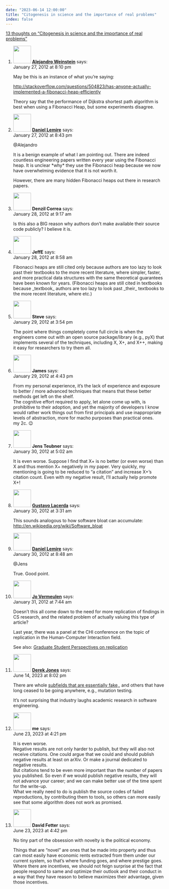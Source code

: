 ```yaml
---
date: "2023-06-14 12:00:00"
title: "Citogenesis in science and the importance of real problems"
index: false
---
```


[13 thoughts on &ldquo;Citogenesis in science and the importance of real problems&rdquo;](/lemire/blog/2023/06-14-citogenesis-in-science-and-the-importance-of-real-problems)

<ol class="comment-list">
<li id="comment-54933" class="comment even thread-even depth-1">
<div class="comment-author vcard">
<img alt src="https://secure.gravatar.com/avatar/76b44c7bca8bbfde592937ad891d7140?s=56&#038;d=mm&#038;r=g" srcset="https://secure.gravatar.com/avatar/76b44c7bca8bbfde592937ad891d7140?s=112&#038;d=mm&#038;r=g 2x" class="avatar avatar-56 photo" height="56" width="56" decoding="async" /> <b class="fn"><a href="http://ocam.cl" class="url" rel="ugc external nofollow">Alejandro Weinstein</a></b> <span class="says">says:</span> </div>
<div class="comment-metadata"><time datetime="2012-01-27T20:10:29+00:00">January 27, 2012 at 8:10 pm</time></a> </div>
<div class="comment-content">
<p>May be this is an instance of what you&rsquo;re saying:</p>
<p><a href="http://stackoverflow.com/questions/504823/has-anyone-actually-implemented-a-fibonacci-heap-efficiently" rel="nofollow ugc">http://stackoverflow.com/questions/504823/has-anyone-actually-implemented-a-fibonacci-heap-efficiently</a></p>
<p>Theory say that the performance of Dijkstra shortest path algorithm is best when using a Fibonacci Heap, but some experiments disagree.</p>
</div>
</li>
<li id="comment-54934" class="comment byuser comment-author-lemire bypostauthor odd alt thread-odd thread-alt depth-1">
<div class="comment-author vcard">
<img alt src="https://secure.gravatar.com/avatar/2ca999bef9535950f5b84281a4dab006?s=56&#038;d=mm&#038;r=g" srcset="https://secure.gravatar.com/avatar/2ca999bef9535950f5b84281a4dab006?s=112&#038;d=mm&#038;r=g 2x" class="avatar avatar-56 photo" height="56" width="56" decoding="async" /> <b class="fn"><a href="https://lemire.me/en/" class="url" rel="ugc">Daniel Lemire</a></b> <span class="says">says:</span> </div>
<div class="comment-metadata"><time datetime="2012-01-27T20:43:00+00:00">January 27, 2012 at 8:43 pm</time></a> </div>
<div class="comment-content">
<p>@Alejandro</p>
<p>It is a benign example of what I am pointing out. There are indeed countless engineering papers written every year using the Fibonacci heap. It is unclear *why* they use the Fibonacci heap because we now have overwhelming evidence that it is not worth it.</p>
<p>However, there are many hidden Fibonacci heaps out there in research papers.</p>
</div>
</li>
<li id="comment-54936" class="comment even thread-even depth-1">
<div class="comment-author vcard">
<img alt src="https://secure.gravatar.com/avatar/354c65588cca696086551858e5e316a2?s=56&#038;d=mm&#038;r=g" srcset="https://secure.gravatar.com/avatar/354c65588cca696086551858e5e316a2?s=112&#038;d=mm&#038;r=g 2x" class="avatar avatar-56 photo" height="56" width="56" loading="lazy" decoding="async" /> <b class="fn">Denzil Correa</b> <span class="says">says:</span> </div>
<div class="comment-metadata"><time datetime="2012-01-28T09:17:31+00:00">January 28, 2012 at 9:17 am</time></a> </div>
<div class="comment-content">
<p>Is this also a BIG reason why authors don&rsquo;t make available their source code publicly? I believe it is.</p>
</div>
</li>
<li id="comment-54935" class="comment odd alt thread-odd thread-alt depth-1">
<div class="comment-author vcard">
<img alt src="https://secure.gravatar.com/avatar/91873c50f543ae3c2102607911f8a219?s=56&#038;d=mm&#038;r=g" srcset="https://secure.gravatar.com/avatar/91873c50f543ae3c2102607911f8a219?s=112&#038;d=mm&#038;r=g 2x" class="avatar avatar-56 photo" height="56" width="56" loading="lazy" decoding="async" /> <b class="fn">JeffE</b> <span class="says">says:</span> </div>
<div class="comment-metadata"><time datetime="2012-01-28T08:58:11+00:00">January 28, 2012 at 8:58 am</time></a> </div>
<div class="comment-content">
<p>Fibonacci heaps are still cited only because authors are too lazy to look past their textbooks to the more recent literature, where simpler, faster, and more practical data structures with the same theoretical guarantees have been known for years. (Fibonacci heaps are still cited in textbooks because _textbook_ authors are too lazy to look past _their_ textbooks to the more recent literature, where etc.)</p>
</div>
</li>
<li id="comment-54938" class="comment even thread-even depth-1">
<div class="comment-author vcard">
<img alt src="https://secure.gravatar.com/avatar/?s=56&#038;d=mm&#038;r=g" srcset="https://secure.gravatar.com/avatar/?s=112&#038;d=mm&#038;r=g 2x" class="avatar avatar-56 photo avatar-default" height="56" width="56" loading="lazy" decoding="async" /> <b class="fn">Steve</b> <span class="says">says:</span> </div>
<div class="comment-metadata"><time datetime="2012-01-29T15:54:33+00:00">January 29, 2012 at 3:54 pm</time></a> </div>
<div class="comment-content">
<p>The point where things completely come full circle is when the engineers come out with an open source package/library (e.g., pyX) that implements several of the techniques, including X, X+, and X++, making it easy for researchers to try them all.</p>
</div>
</li>
<li id="comment-54939" class="comment odd alt thread-odd thread-alt depth-1">
<div class="comment-author vcard">
<img alt src="https://secure.gravatar.com/avatar/0a1160c4d7ae6dfd290db4f9d11579e0?s=56&#038;d=mm&#038;r=g" srcset="https://secure.gravatar.com/avatar/0a1160c4d7ae6dfd290db4f9d11579e0?s=112&#038;d=mm&#038;r=g 2x" class="avatar avatar-56 photo" height="56" width="56" loading="lazy" decoding="async" /> <b class="fn">James</b> <span class="says">says:</span> </div>
<div class="comment-metadata"><time datetime="2012-01-29T16:43:22+00:00">January 29, 2012 at 4:43 pm</time></a> </div>
<div class="comment-content">
<p>From my personal experience, it&rsquo;s the lack of experience and exposure to better / more advanced techniques that means that these better methods get left on the shelf.<br/>
The cognitive effort required to apply, let alone come up with, is prohibitive to their adoption, and yet the majority of developers I know would rather work things out from first principals and use inappropriate levels of abstraction, more for macho purposes than practical ones.<br/>
my 2c. 😉</p>
</div>
</li>
<li id="comment-54943" class="comment even thread-even depth-1">
<div class="comment-author vcard">
<img alt src="https://secure.gravatar.com/avatar/23d9ebfa3c32d719f7f324efc99d28ca?s=56&#038;d=mm&#038;r=g" srcset="https://secure.gravatar.com/avatar/23d9ebfa3c32d719f7f324efc99d28ca?s=112&#038;d=mm&#038;r=g 2x" class="avatar avatar-56 photo" height="56" width="56" loading="lazy" decoding="async" /> <b class="fn">Jens Teubner</b> <span class="says">says:</span> </div>
<div class="comment-metadata"><time datetime="2012-01-30T05:02:31+00:00">January 30, 2012 at 5:02 am</time></a> </div>
<div class="comment-content">
<p>It is even worse. Suppose I find that X+ is no better (or even worse) than X and thus mention X+ negatively in my paper. Very quickly, my mentioning is going to be reduced to &ldquo;a citation&rdquo; and increase X+&rsquo;s citation count. Even with my negative result, I&rsquo;ll actually help promote X+!</p>
</div>
</li>
<li id="comment-54942" class="comment odd alt thread-odd thread-alt depth-1">
<div class="comment-author vcard">
<img alt src="https://secure.gravatar.com/avatar/?s=56&#038;d=mm&#038;r=g" srcset="https://secure.gravatar.com/avatar/?s=112&#038;d=mm&#038;r=g 2x" class="avatar avatar-56 photo avatar-default" height="56" width="56" loading="lazy" decoding="async" /> <b class="fn"><a href="http://www.optimizelife.com" class="url" rel="ugc external nofollow">Gustavo Lacerda</a></b> <span class="says">says:</span> </div>
<div class="comment-metadata"><time datetime="2012-01-30T03:31:44+00:00">January 30, 2012 at 3:31 am</time></a> </div>
<div class="comment-content">
<p>This sounds analogous to how software bloat can accumulate: <a href="https://en.wikipedia.org/wiki/Software_bloat" rel="nofollow ugc">http://en.wikipedia.org/wiki/Software_bloat</a></p>
</div>
</li>
<li id="comment-54944" class="comment byuser comment-author-lemire bypostauthor even thread-even depth-1">
<div class="comment-author vcard">
<img alt src="https://secure.gravatar.com/avatar/2ca999bef9535950f5b84281a4dab006?s=56&#038;d=mm&#038;r=g" srcset="https://secure.gravatar.com/avatar/2ca999bef9535950f5b84281a4dab006?s=112&#038;d=mm&#038;r=g 2x" class="avatar avatar-56 photo" height="56" width="56" loading="lazy" decoding="async" /> <b class="fn"><a href="https://lemire.me/en/" class="url" rel="ugc">Daniel Lemire</a></b> <span class="says">says:</span> </div>
<div class="comment-metadata"><time datetime="2012-01-30T08:48:56+00:00">January 30, 2012 at 8:48 am</time></a> </div>
<div class="comment-content">
<p>@Jens</p>
<p>True. Good point.</p>
</div>
</li>
<li id="comment-54948" class="comment odd alt thread-odd thread-alt depth-1">
<div class="comment-author vcard">
<img alt src="https://secure.gravatar.com/avatar/112d61920c9daa3192b59458acf1c8d2?s=56&#038;d=mm&#038;r=g" srcset="https://secure.gravatar.com/avatar/112d61920c9daa3192b59458acf1c8d2?s=112&#038;d=mm&#038;r=g 2x" class="avatar avatar-56 photo" height="56" width="56" loading="lazy" decoding="async" /> <b class="fn"><a href="http://www.jozilla.net/" class="url" rel="ugc external nofollow">Jo Vermeulen</a></b> <span class="says">says:</span> </div>
<div class="comment-metadata"><time datetime="2012-01-31T07:44:11+00:00">January 31, 2012 at 7:44 am</time></a> </div>
<div class="comment-content">
<p>Doesn&rsquo;t this all come down to the need for more replication of findings in CS research, and the related problem of actually valuing this type of article?</p>
<p>Last year, there was a panel at the CHI conference on the topic of replication in the Human-Computer Interaction field.</p>
<p>See also: <a href="http://www.slideshare.net/mbernst/replichi-graduate-student-perspectives" rel="nofollow">Graduate Student Perspectives on replication</a></p>
</div>
</li>
<li id="comment-652352" class="comment even thread-even depth-1">
<div class="comment-author vcard">
<img alt src="https://secure.gravatar.com/avatar/c8971b9927d5a599875279bd85004f73?s=56&#038;d=mm&#038;r=g" srcset="https://secure.gravatar.com/avatar/c8971b9927d5a599875279bd85004f73?s=112&#038;d=mm&#038;r=g 2x" class="avatar avatar-56 photo" height="56" width="56" loading="lazy" decoding="async" /> <b class="fn"><a href="https://shape-of-code.com" class="url" rel="ugc external nofollow">Derek Jones</a></b> <span class="says">says:</span> </div>
<div class="comment-metadata"><time datetime="2023-06-14T20:02:20+00:00">June 14, 2023 at 8:02 pm</time></a> </div>
<div class="comment-content">
<p>There are whole <a href="https://shape-of-code.com/2021/01/17/software-effort-estimation-is-mostly-fake-research/" rel="nofollow ugc">subfields that are essentially fake,</a>, and others that have long ceased to be going anywhere, e.g., mutation testing.</p>
<p>It&rsquo;s not surprising that industry laughs academic research in software engineering.</p>
</div>
</li>
<li id="comment-652496" class="comment odd alt thread-odd thread-alt depth-1">
<div class="comment-author vcard">
<img alt src="https://secure.gravatar.com/avatar/b1a530f970a984d913686829dcbf9a74?s=56&#038;d=mm&#038;r=g" srcset="https://secure.gravatar.com/avatar/b1a530f970a984d913686829dcbf9a74?s=112&#038;d=mm&#038;r=g 2x" class="avatar avatar-56 photo" height="56" width="56" loading="lazy" decoding="async" /> <b class="fn">me</b> <span class="says">says:</span> </div>
<div class="comment-metadata"><time datetime="2023-06-23T16:21:06+00:00">June 23, 2023 at 4:21 pm</time></a> </div>
<div class="comment-content">
<p>It is even worse.<br/>
Negative results are not only harder to publish, but they will also not receive citations. One could argue that we could and should publish negative results at least on arXiv. Or make a journal dedicated to negative results.<br/>
But citations tend to be even more important than the number of papers you published. So even if we would publish negative results, they will not advance your career; and we can make better use of the time spent for the write-up.<br/>
What we really need to do is publish the source codes of failed reproductions, by contributing them to tools, so others can more easily see that some algorithm does not work as promised.</p>
</div>
</li>
<li id="comment-652497" class="comment even thread-even depth-1">
<div class="comment-author vcard">
<img alt src="https://secure.gravatar.com/avatar/ebb53d621ad68a6e34eee7464153958c?s=56&#038;d=mm&#038;r=g" srcset="https://secure.gravatar.com/avatar/ebb53d621ad68a6e34eee7464153958c?s=112&#038;d=mm&#038;r=g 2x" class="avatar avatar-56 photo" height="56" width="56" loading="lazy" decoding="async" /> <b class="fn">David Fetter</b> <span class="says">says:</span> </div>
<div class="comment-metadata"><time datetime="2023-06-23T16:42:56+00:00">June 23, 2023 at 4:42 pm</time></a> </div>
<div class="comment-content">
<p>No tiny part of the obsession with novelty is the political economy.</p>
<p>Things that are &ldquo;novel&rdquo; are ones that be made into property and thus can most easily have economic rents extracted from them under our current system, so that&rsquo;s where funding goes, and where prestige goes. Where there are incentives, we should not feign surprise at the fact that people respond to same and optimize their outlook and their conduct in a way that they have reason to believe maximizes their advantage, given those incentives.</p>
</div>
</li>
</ol>
